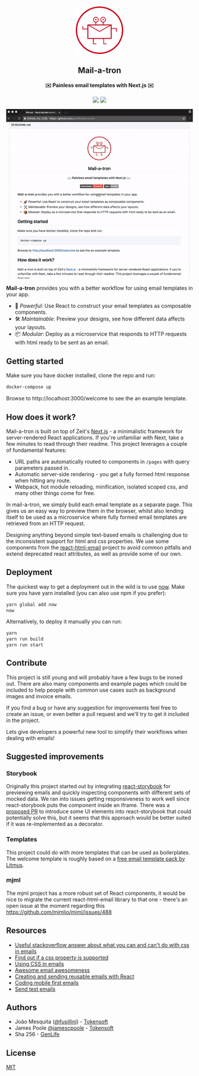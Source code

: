 <p align="center"><img alt="mail-a-tron logo" src="https://raw.githubusercontent.com/GenLife/mail-a-tron/master/static/logo.png" width="128" width="128"></p>
<h2 align="center">Mail-a-tron</h2>
<p align="center">
<strong>✉️ Painless email templates with Next.js ✉️</strong>
<br><br>
<a href="https://npmjs.com/package/mail-a-tron"><img src="https://img.shields.io/npm/dm/mail-a-tron.svg"></a>
<a href="https://npmjs.com/package/mail-a-tron"><img src="https://img.shields.io/npm/v/mail-a-tron.svg"></a>
</p>

<p align="center"><img alt="mail-a-tron demo gif" src="https://raw.githubusercontent.com/GenLife/mail-a-tron/master/static/demo.gif"></p>

**Mail-a-tron** provides you with a better workflow for using email templates in your app.

- 🚀 *Powerful*: Use React to construct your email templates as composable components.
- 🛠️ *Maintainable*: Preview your designs, see how different data affects your layouts.
- 📦 *Modular*: Deploy as a microservice that responds to HTTP requests with html ready to be sent as an email.

## Getting started

Make sure you have docker installed, clone the repo and run:
```bash
docker-compose up
```

Browse to http://localhost:3000/welcome to see the an example template.

## How does it work?

Mail-a-tron is built on top of Zeit's [Next.js](https://github.com/zeit/next.js/) - a minimalistic framework for server-rendered React applications. If you're unfamiliar with Next, take a few minutes to read through their readme. This project leverages a couple of fundamental features:

- URL paths are automatically routed to components in `/pages` with query parameters passed in.
- Automatic server-side rendering - you get a fully formed html response when hitting any route.
- Webpack, hot module reloading, minification, isolated scoped css, and many other things come for free.

In mail-a-tron, we simply build each email template as a separate page. This gives us an easy way to preview them in the browser, whilst also lending itself to be used as a microservice where fully formed email templates are retrieved from an HTTP request.

Designing anything beyond simple text-based emails is challenging due to the inconsistent support for html and css properties.
We use some components from the [react-html-email](https://github.com/chromakode/react-html-email) project to avoid common pitfalls and extend deprecated react attributes, as well as provide some of our own.

## Deployment

The quickest way to get a deployment out in the wild is to use [now](https://github.com/zeit/now-cli).
Make sure you have yarn installed (you can also use npm if you prefer):

```
yarn global add now
now
```

Alternatively, to deploy it manually you can run:

```
yarn
yarn run build
yarn run start
```

## Contribute

This project is still young and will probably have a few bugs to be ironed out. There are also many components and example pages which could be included to help people with common use cases such as background images and invoice emails.

If you find a bug or have any suggestion for improvements feel free to create an issue, or even better a pull request and we'll try to get it included in the project.

Lets give developers a powerful new tool to simplify their workflows when dealing with emails!

## Suggested improvements

### Storybook

Originally this project started out by integrating [react-storybook](https://github.com/storybooks/react-storybook) for previewing emails and quickly inspecting components with different sets of mocked data. We ran into issues getting responsiveness to work well since react-storybook puts the component inside an iframe. There was a [proposed PR](https://github.com/storybooks/react-storybook) to introduce some UI elements into react-storybook that could potentially solve this, but it seems that this approach would be better suited if it was re-implemented as a decorator.

### Templates

This project could do with more templates that can be used as boilerplates. The welcome template is roughly based on a [free email template pack by Litmus](https://litmus.com/resources/free-responsive-email-templates).

### mjml

The mjml project has a more robust set of React components, it would be nice to migrate the current react-html-email library to that one - there's an open issue at the moment regarding this https://github.com/mjmlio/mjml/issues/488

## Resources
- [Useful stackoverflow answer about what you can and can't do with css in emails](http://stackoverflow.com/questions/4466439/css-classes-in-email)
- [Find out if a css property is supported](https://www.campaignmonitor.com/css/)
- [Using CSS in emails](https://css-tricks.com/using-css-in-html-emails-the-real-story/)
- [Awesome email awesomeness](https://github.com/jonathandion/awesome-emails)
- [Creating and sending reusable emails with React](https://medium.com/readme-mic/creating-and-sending-reusable-emails-with-react-a80ade7614b)
- [Coding mobile first emails](https://cm.engineering/coding-mobile-first-emails-1513ac4673e)
- [Send test emails](https://putsmail.com/)

## Authors

- João Mesquita ([@fusillini](https://twitter.com/fusillini)) - [Tokensoft](https://tokensoft.io)
- James Poole [@jamescpoole](https://twitter.com/jamescpoole) - [Tokensoft](https://tokensoft.io)
- Sha 256 - [GenLife](https://tokensoft.io)

## License

[MIT](LICENSE.md)
